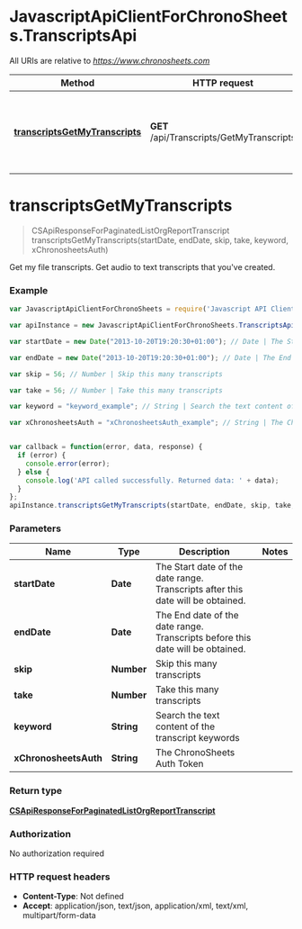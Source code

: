 # JavascriptApiClientForChronoSheets.TranscriptsApi

All URIs are relative to *https://www.chronosheets.com*

Method | HTTP request | Description
------------- | ------------- | -------------
[**transcriptsGetMyTranscripts**](TranscriptsApi.md#transcriptsGetMyTranscripts) | **GET** /api/Transcripts/GetMyTranscripts | Get my file transcripts.  Get audio to text transcripts that you&#39;ve created.


<a name="transcriptsGetMyTranscripts"></a>
# **transcriptsGetMyTranscripts**
> CSApiResponseForPaginatedListOrgReportTranscript transcriptsGetMyTranscripts(startDate, endDate, skip, take, keyword, xChronosheetsAuth)

Get my file transcripts.  Get audio to text transcripts that you&#39;ve created.

### Example
```javascript
var JavascriptApiClientForChronoSheets = require('Javascript API Client for ChronoSheets');

var apiInstance = new JavascriptApiClientForChronoSheets.TranscriptsApi();

var startDate = new Date("2013-10-20T19:20:30+01:00"); // Date | The Start date of the date range.  Transcripts after this date will be obtained.

var endDate = new Date("2013-10-20T19:20:30+01:00"); // Date | The End date of the date range.  Transcripts before this date will be obtained.

var skip = 56; // Number | Skip this many transcripts

var take = 56; // Number | Take this many transcripts

var keyword = "keyword_example"; // String | Search the text content of the transcript keywords

var xChronosheetsAuth = "xChronosheetsAuth_example"; // String | The ChronoSheets Auth Token


var callback = function(error, data, response) {
  if (error) {
    console.error(error);
  } else {
    console.log('API called successfully. Returned data: ' + data);
  }
};
apiInstance.transcriptsGetMyTranscripts(startDate, endDate, skip, take, keyword, xChronosheetsAuth, callback);
```

### Parameters

Name | Type | Description  | Notes
------------- | ------------- | ------------- | -------------
 **startDate** | **Date**| The Start date of the date range.  Transcripts after this date will be obtained. | 
 **endDate** | **Date**| The End date of the date range.  Transcripts before this date will be obtained. | 
 **skip** | **Number**| Skip this many transcripts | 
 **take** | **Number**| Take this many transcripts | 
 **keyword** | **String**| Search the text content of the transcript keywords | 
 **xChronosheetsAuth** | **String**| The ChronoSheets Auth Token | 

### Return type

[**CSApiResponseForPaginatedListOrgReportTranscript**](CSApiResponseForPaginatedListOrgReportTranscript.md)

### Authorization

No authorization required

### HTTP request headers

 - **Content-Type**: Not defined
 - **Accept**: application/json, text/json, application/xml, text/xml, multipart/form-data

